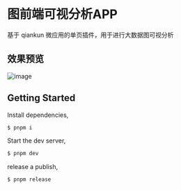 # 图前端可视分析APP

基于 qiankun 微应用的单页插件，用于进行大数据图可视分析

## 效果预览

![image](https://user-images.githubusercontent.com/53158137/126269297-6f2f75cb-4d79-45fc-bfd5-caf1cdf94c8e.png)

## Getting Started

Install dependencies,

```bash
$ pnpm i 
```

Start the dev server,

```bash
$ pnpm dev
```

release a publish,

```bash
$ pnpm release
```
